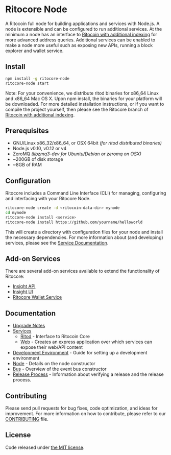 Ritocore Node
============

A Ritocoin full node for building applications and services with Node.js. A node is extensible and can be configured to run additional services. At the minimum a node has an interface to [Ritocoin with additional indexing](https://github.com/traysi/ritocoin/tree/0.15.0-ritocore) for more advanced address queries. Additional services can be enabled to make a node more useful such as exposing new APIs, running a block explorer and wallet service.

## Install

```bash
npm install -g ritocore-node
ritocore-node start
```

Note: For your convenience, we distribute ritod binaries for x86_64 Linux and x86_64 Mac OS X. Upon npm install, the binaries for your platform will be downloaded. For more detailed installation instructions, or if you want to compile the project yourself, then please see the Ritocore branch of [Ritocoin with additional indexing](https://github.com/traysi/ritocoin/tree/0.15.0-ritocore).

## Prerequisites

- GNU/Linux x86_32/x86_64, or OSX 64bit *(for ritod distributed binaries)*
- Node.js v0.10, v0.12 or v4
- ZeroMQ *(libzmq3-dev for Ubuntu/Debian or zeromq on OSX)*
- ~200GB of disk storage
- ~8GB of RAM

## Configuration

Ritocore includes a Command Line Interface (CLI) for managing, configuring and interfacing with your Ritocore Node.

```bash
ritocore-node create -d <ritocoin-data-dir> mynode
cd mynode
ritocore-node install <service>
ritocore-node install https://github.com/yourname/helloworld
```

This will create a directory with configuration files for your node and install the necessary dependencies. For more information about (and developing) services, please see the [Service Documentation](docs/services.md).

## Add-on Services

There are several add-on services available to extend the functionality of Ritocore:

- [Insight API](https://github.com/traysi/insight-api)
- [Insight UI](https://github.com/traysi/insight-ui)
- [Ritocore Wallet Service](https://github.com/traysi/ritocore-wallet-service)

## Documentation

- [Upgrade Notes](docs/upgrade.md)
- [Services](docs/services.md)
  - [Ritod](docs/services/ritod.md) - Interface to Ritocoin Core
  - [Web](docs/services/web.md) - Creates an express application over which services can expose their web/API content
- [Development Environment](docs/development.md) - Guide for setting up a development environment
- [Node](docs/node.md) - Details on the node constructor
- [Bus](docs/bus.md) - Overview of the event bus constructor
- [Release Process](docs/release.md) - Information about verifying a release and the release process.

## Contributing

Please send pull requests for bug fixes, code optimization, and ideas for improvement. For more information on how to contribute, please refer to our [CONTRIBUTING](https://github.com/traysi/ritocore/blob/master/CONTRIBUTING.md) file.

## License

Code released under [the MIT license](https://github.com/traysi/ritocore-node/blob/master/LICENSE).
